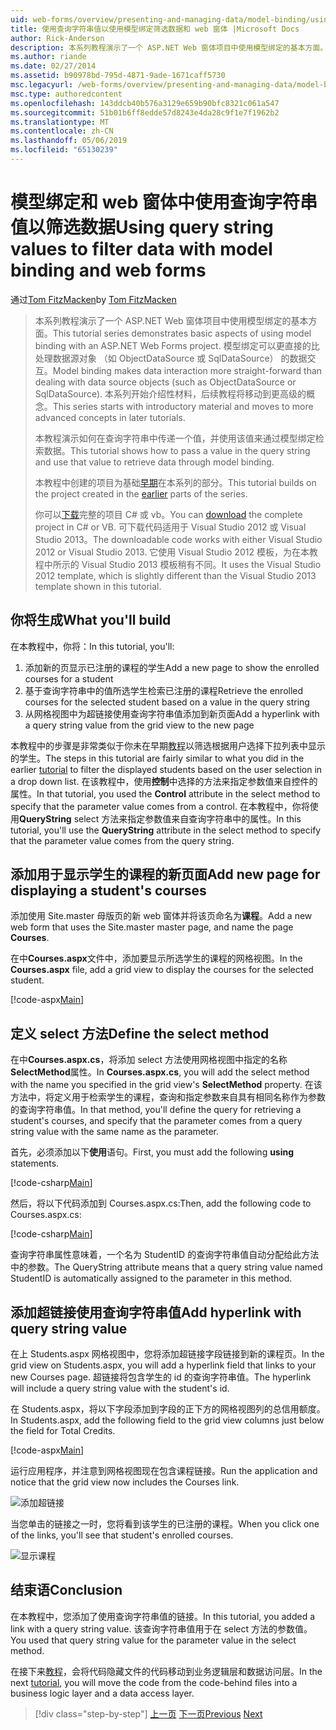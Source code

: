 ```yaml
---
uid: web-forms/overview/presenting-and-managing-data/model-binding/using-query-string-values-to-retrieve-data
title: 使用查询字符串值以使用模型绑定筛选数据和 web 窗体 |Microsoft Docs
author: Rick-Anderson
description: 本系列教程演示了一个 ASP.NET Web 窗体项目中使用模型绑定的基本方面。 模型绑定使数据交互...更多直接-
ms.author: riande
ms.date: 02/27/2014
ms.assetid: b90978bd-795d-4871-9ade-1671caff5730
msc.legacyurl: /web-forms/overview/presenting-and-managing-data/model-binding/using-query-string-values-to-retrieve-data
msc.type: authoredcontent
ms.openlocfilehash: 143ddcb40b576a3129e659b90bfc8321c061a547
ms.sourcegitcommit: 51b01b6ff8edde57d8243e4da28c9f1e7f1962b2
ms.translationtype: MT
ms.contentlocale: zh-CN
ms.lasthandoff: 05/06/2019
ms.locfileid: "65130239"
---
```

# <a name="using-query-string-values-to-filter-data-with-model-binding-and-web-forms"></a><span data-ttu-id="00da4-104">模型绑定和 web 窗体中使用查询字符串值以筛选数据</span><span class="sxs-lookup"><span data-stu-id="00da4-104">Using query string values to filter data with model binding and web forms</span></span>

<span data-ttu-id="00da4-105">通过[Tom FitzMacken](https://github.com/tfitzmac)</span><span class="sxs-lookup"><span data-stu-id="00da4-105">by [Tom FitzMacken](https://github.com/tfitzmac)</span></span>

> <span data-ttu-id="00da4-106">本系列教程演示了一个 ASP.NET Web 窗体项目中使用模型绑定的基本方面。</span><span class="sxs-lookup"><span data-stu-id="00da4-106">This tutorial series demonstrates basic aspects of using model binding with an ASP.NET Web Forms project.</span></span> <span data-ttu-id="00da4-107">模型绑定可以更直接的比处理数据源对象 （如 ObjectDataSource 或 SqlDataSource） 的数据交互。</span><span class="sxs-lookup"><span data-stu-id="00da4-107">Model binding makes data interaction more straight-forward than dealing with data source objects (such as ObjectDataSource or SqlDataSource).</span></span> <span data-ttu-id="00da4-108">本系列开始介绍性材料，后续教程将移动到更高级的概念。</span><span class="sxs-lookup"><span data-stu-id="00da4-108">This series starts with introductory material and moves to more advanced concepts in later tutorials.</span></span>
> 
> <span data-ttu-id="00da4-109">本教程演示如何在查询字符串中传递一个值，并使用该值来通过模型绑定检索数据。</span><span class="sxs-lookup"><span data-stu-id="00da4-109">This tutorial shows how to pass a value in the query string and use that value to retrieve data through model binding.</span></span>
> 
> <span data-ttu-id="00da4-110">本教程中创建的项目为基础[早期](retrieving-data.md)在本系列的部分。</span><span class="sxs-lookup"><span data-stu-id="00da4-110">This tutorial builds on the project created in the [earlier](retrieving-data.md) parts of the series.</span></span>
> 
> <span data-ttu-id="00da4-111">你可以[下载](https://go.microsoft.com/fwlink/?LinkId=286116)完整的项目 C# 或 vb。</span><span class="sxs-lookup"><span data-stu-id="00da4-111">You can [download](https://go.microsoft.com/fwlink/?LinkId=286116) the complete project in C# or VB.</span></span> <span data-ttu-id="00da4-112">可下载代码适用于 Visual Studio 2012 或 Visual Studio 2013。</span><span class="sxs-lookup"><span data-stu-id="00da4-112">The downloadable code works with either Visual Studio 2012 or Visual Studio 2013.</span></span> <span data-ttu-id="00da4-113">它使用 Visual Studio 2012 模板，为在本教程中所示的 Visual Studio 2013 模板稍有不同。</span><span class="sxs-lookup"><span data-stu-id="00da4-113">It uses the Visual Studio 2012 template, which is slightly different than the Visual Studio 2013 template shown in this tutorial.</span></span>

## <a name="what-youll-build"></a><span data-ttu-id="00da4-114">你将生成</span><span class="sxs-lookup"><span data-stu-id="00da4-114">What you'll build</span></span>

<span data-ttu-id="00da4-115">在本教程中，你将：</span><span class="sxs-lookup"><span data-stu-id="00da4-115">In this tutorial, you'll:</span></span>

1. <span data-ttu-id="00da4-116">添加新的页显示已注册的课程的学生</span><span class="sxs-lookup"><span data-stu-id="00da4-116">Add a new page to show the enrolled courses for a student</span></span>
2. <span data-ttu-id="00da4-117">基于查询字符串中的值所选学生检索已注册的课程</span><span class="sxs-lookup"><span data-stu-id="00da4-117">Retrieve the enrolled courses for the selected student based on a value in the query string</span></span>
3. <span data-ttu-id="00da4-118">从网格视图中为超链接使用查询字符串值添加到新页面</span><span class="sxs-lookup"><span data-stu-id="00da4-118">Add a hyperlink with a query string value from the grid view to the new page</span></span>

<span data-ttu-id="00da4-119">本教程中的步骤是非常类似于你未在早期[教程](sorting-paging-and-filtering-data.md)以筛选根据用户选择下拉列表中显示的学生。</span><span class="sxs-lookup"><span data-stu-id="00da4-119">The steps in this tutorial are fairly similar to what you did in the earlier [tutorial](sorting-paging-and-filtering-data.md) to filter the displayed students based on the user selection in a drop down list.</span></span> <span data-ttu-id="00da4-120">在该教程中，使用**控制**中选择的方法来指定参数值来自控件的属性。</span><span class="sxs-lookup"><span data-stu-id="00da4-120">In that tutorial, you used the **Control** attribute in the select method to specify that the parameter value comes from a control.</span></span> <span data-ttu-id="00da4-121">在本教程中，你将使用**QueryString** select 方法来指定参数值来自查询字符串中的属性。</span><span class="sxs-lookup"><span data-stu-id="00da4-121">In this tutorial, you'll use the **QueryString** attribute in the select method to specify that the parameter value comes from the query string.</span></span>

## <a name="add-new-page-for-displaying-a-students-courses"></a><span data-ttu-id="00da4-122">添加用于显示学生的课程的新页面</span><span class="sxs-lookup"><span data-stu-id="00da4-122">Add new page for displaying a student's courses</span></span>

<span data-ttu-id="00da4-123">添加使用 Site.master 母版页的新 web 窗体并将该页命名为**课程**。</span><span class="sxs-lookup"><span data-stu-id="00da4-123">Add a new web form that uses the Site.master master page, and name the page **Courses**.</span></span>

<span data-ttu-id="00da4-124">在中**Courses.aspx**文件中，添加要显示所选学生的课程的网格视图。</span><span class="sxs-lookup"><span data-stu-id="00da4-124">In the **Courses.aspx** file, add a grid view to display the courses for the selected student.</span></span>

[!code-aspx[Main](using-query-string-values-to-retrieve-data/samples/sample1.aspx)]

## <a name="define-the-select-method"></a><span data-ttu-id="00da4-125">定义 select 方法</span><span class="sxs-lookup"><span data-stu-id="00da4-125">Define the select method</span></span>

<span data-ttu-id="00da4-126">在中**Courses.aspx.cs**，将添加 select 方法使用网格视图中指定的名称**SelectMethod**属性。</span><span class="sxs-lookup"><span data-stu-id="00da4-126">In **Courses.aspx.cs**, you will add the select method with the name you specified in the grid view's **SelectMethod** property.</span></span> <span data-ttu-id="00da4-127">在该方法中，将定义用于检索学生的课程，查询和指定参数来自具有相同名称作为参数的查询字符串值。</span><span class="sxs-lookup"><span data-stu-id="00da4-127">In that method, you'll define the query for retrieving a student's courses, and specify that the parameter comes from a query string value with the same name as the parameter.</span></span>

<span data-ttu-id="00da4-128">首先，必须添加以下**使用**语句。</span><span class="sxs-lookup"><span data-stu-id="00da4-128">First, you must add the following **using** statements.</span></span>

[!code-csharp[Main](using-query-string-values-to-retrieve-data/samples/sample2.cs)]

<span data-ttu-id="00da4-129">然后，将以下代码添加到 Courses.aspx.cs:</span><span class="sxs-lookup"><span data-stu-id="00da4-129">Then, add the following code to Courses.aspx.cs:</span></span>

[!code-csharp[Main](using-query-string-values-to-retrieve-data/samples/sample3.cs)]

<span data-ttu-id="00da4-130">查询字符串属性意味着，一个名为 StudentID 的查询字符串值自动分配给此方法中的参数。</span><span class="sxs-lookup"><span data-stu-id="00da4-130">The QueryString attribute means that a query string value named StudentID is automatically assigned to the parameter in this method.</span></span>

## <a name="add-hyperlink-with-query-string-value"></a><span data-ttu-id="00da4-131">添加超链接使用查询字符串值</span><span class="sxs-lookup"><span data-stu-id="00da4-131">Add hyperlink with query string value</span></span>

<span data-ttu-id="00da4-132">在上 Students.aspx 网格视图中，您将添加超链接字段链接到新的课程页。</span><span class="sxs-lookup"><span data-stu-id="00da4-132">In the grid view on Students.aspx, you will add a hyperlink field that links to your new Courses page.</span></span> <span data-ttu-id="00da4-133">超链接将包含学生的 id 的查询字符串值。</span><span class="sxs-lookup"><span data-stu-id="00da4-133">The hyperlink will include a query string value with the student's id.</span></span>

<span data-ttu-id="00da4-134">在 Students.aspx，将以下字段添加到字段的正下方的网格视图列的总信用额度。</span><span class="sxs-lookup"><span data-stu-id="00da4-134">In Students.aspx, add the following field to the grid view columns just below the field for Total Credits.</span></span>

[!code-aspx[Main](using-query-string-values-to-retrieve-data/samples/sample4.aspx?highlight=7-8)]

<span data-ttu-id="00da4-135">运行应用程序，并注意到网格视图现在包含课程链接。</span><span class="sxs-lookup"><span data-stu-id="00da4-135">Run the application and notice that the grid view now includes the Courses link.</span></span>

![添加超链接](using-query-string-values-to-retrieve-data/_static/image1.png)

<span data-ttu-id="00da4-137">当您单击的链接之一时，您将看到该学生的已注册的课程。</span><span class="sxs-lookup"><span data-stu-id="00da4-137">When you click one of the links, you'll see that student's enrolled courses.</span></span>

![显示课程](using-query-string-values-to-retrieve-data/_static/image2.png)

## <a name="conclusion"></a><span data-ttu-id="00da4-139">结束语</span><span class="sxs-lookup"><span data-stu-id="00da4-139">Conclusion</span></span>

<span data-ttu-id="00da4-140">在本教程中，您添加了使用查询字符串值的链接。</span><span class="sxs-lookup"><span data-stu-id="00da4-140">In this tutorial, you added a link with a query string value.</span></span> <span data-ttu-id="00da4-141">该查询字符串值用于在 select 方法的参数值。</span><span class="sxs-lookup"><span data-stu-id="00da4-141">You used that query string value for the parameter value in the select method.</span></span>

<span data-ttu-id="00da4-142">在接下来[教程](adding-business-logic-layer.md)，会将代码隐藏文件的代码移动到业务逻辑层和数据访问层。</span><span class="sxs-lookup"><span data-stu-id="00da4-142">In the next [tutorial](adding-business-logic-layer.md), you will move the code from the code-behind files into a business logic layer and a data access layer.</span></span>

> [!div class="step-by-step"]
> <span data-ttu-id="00da4-143">[上一页](integrating-jquery-ui.md)
> [下一页](adding-business-logic-layer.md)</span><span class="sxs-lookup"><span data-stu-id="00da4-143">[Previous](integrating-jquery-ui.md)
[Next](adding-business-logic-layer.md)</span></span>
